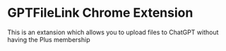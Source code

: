 # GPTFileLink Chrome Extension

This is an extansion which allows you to upload files to ChatGPT without having the Plus membership